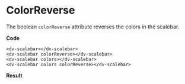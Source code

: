 # ColorReverse

The boolean `colorReverse` attribute reverses the colors in the scalebar.

**Code**
```html{4}
<dv-scalebar></dv-scalebar>
<dv-scalebar colorReverse></dv-scalebar>
<dv-scalebar colors></dv-scalebar>
<dv-scalebar colors colorReverse></dv-scalebar>
```

**Result**
<dv-scalebar></dv-scalebar>
<dv-scalebar colorReverse></dv-scalebar>
<dv-scalebar colors></dv-scalebar>
<dv-scalebar colors colorReverse></dv-scalebar>
